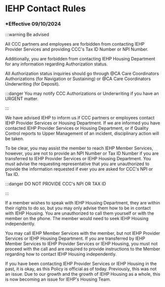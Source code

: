 # IEHP Contact Rules

### \*Effective 09/10/2024

:::warning Be advised

All CCC partners and employees are forbidden from contacting IEHP Provider Services and providing
CCC's Tax ID Number or NPI Number.

Additionally, you are forbidden from contacting IEHP Housing Department for
any information regarding Authorization status.

All Authorization status inquiries should go through @CA Care Coordinators Authorizations
(for Navigation or Sustaining) or @CA Care Coordinators Underwriting (for Deposit).

:::danger You may notify CCC Authorizations or Underwriting if you have an URGENT matter.

:::

We have advised IEHP to inform us if CCC partners or employees contact IEHP Provider Services or Housing
Department. If we are informed you have contacted IEHP Provider Services or Housing Department, or if Quality
Control reports to Upper Management of an incident, disciplinary action will be taken.

To be clear, you may assist the member to reach IEHP Member Services, however, you are not to provide an NPI
Number or Tax ID Number if you are transferred to IEHP Provider Services or IEHP Housing Department. You must
advise the requesting representative that you are unauthorized to provide the information requested if ever you are
asked for CCC's NPI or Tax ID.

:::danger DO NOT PROVIDE CCC's NPI OR TAX ID

:::

If a member wishes to speak with IEHP Housing Department, they are within their rights to do so, but you may only
advise them how to be in contact with IEHP Housing. You are unauthorized to call them yourself or with the
member on the phone. The member would need to seek IEHP Housing independently.

You may call IEHP Member Services with the member, but not IEHP Provider Services or IEHP Housing Department.
If you are transferred by IEHP Member Services to IEHP Provider Services or IEHP Housing, you must not proceed
with the call and are required to provide instructions to the Member regarding how to contact IEHP Housing
independently.

If you have been contacting IEHP Provider Services or IEHP Housing in the past, it is okay, as this Policy is official as
of today. Previously, this was not an issue. Due to our growth and the growth of IEHP Housing as a whole, this is now
becoming an issue for IEHP's Housing Team.
